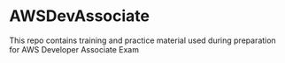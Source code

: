 # AWSDevAssociate
This repo contains training and practice material used during preparation for AWS Developer Associate Exam
